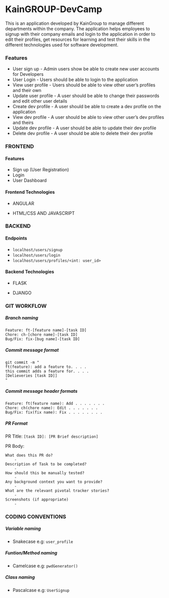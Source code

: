 # KainGROUP-DevCamp
This is an application developed by KainGroup to manage different departments within the company. The application helps employees to signup with their company emails and login to the application in order to edit their profiles, get resources for learning and test their skills in the different technologies used for software development.

### Features
- User sign up - Admin users show be able to create new user accounts for Developers
- User Login - Users should be able to login to the application
- View user profile - Users should be able to view other user’s profiles and their own
- Update user profile - A user should be able to change their passwords and edit other user details
- Create dev profile - A user should be able to create a dev profile on the application
- View dev profile - A user should be able to view other user’s dev profiles and theirs
- Update dev profile - A user should be able to update their dev profile
- Delete dev profile - A user should be able to delete their dev profile

### FRONTEND

#### Features

- Sign up (User Registration)
- Login
- User Dashboard

#### Frontend Technologies

- ANGULAR

- HTML/CSS AND JAVASCRIPT

### BACKEND

#### Endpoints

- `localhost/users/signup`
- `localhost/users/login`
- `localhost/users/profiles/<int: user_id>`

#### Backend Technologies

- FLASK

- DJANGO

### GIT WORKFLOW

##### Branch naming
	Feature: ft-[feature name]-[task ID]
	Chore: ch-[chore name]-[task ID]
	Bug/Fix: fix-[bug name]-[task ID]

##### Commit message format
```
git commit -m "
ft(feature): add a feature to. . . .
this commit adds a feature for. . . .
[Delieveries [task ID]]
"
```

##### Commit message header formats

	Feature: ft(feature name): Add . . . . . . .
	Chore: ch(chore name): Edit . . . . . . .
	Bug/Fix: fix(fix name): Fix . . . . . . . .

##### PR Format


PR Title:
`[task ID]: [PR Brief description]`

PR Body:
```
What does this PR do?
	- 
Description of Task to be completed?
	- 
How should this be manually tested?
	- 
Any background context you want to provide?
	- 
What are the relevant pivotal tracker stories?
	- 
Screenshots (if appropriate)
	- 
```


### CODING CONVENTIONS

##### Variable naming
-  Snakecase e.g: `user_profile`

##### Funtion/Method naming
- Camelcase e.g: `pwdGenerator()`

##### Class naming
- Pascalcase e.g: `UserSignup`

